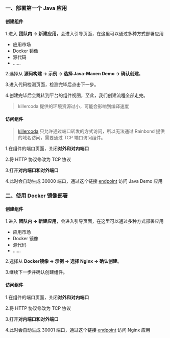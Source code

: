 ### 一、部署第一个 Java 应用

#### 创建组件

1.进入 **团队内 -> 新建应用**，会进入引导页面，在这里可以通过多种方式部署应用
- 应用市场
- Docker 镜像
- 源代码
- ......

2.选择从 **源码构建 -> 示例 -> 选择 Java-Maven Demo -> 确认创建**。  

3.进入代码检测页面，检测完毕后点击下一步。  

4.创建完毕后会跳转到平台的组件视图，至此，我们创建流程全部走完。

> killercoda 提供的环境资源过小，可能会影响到编译速度

#### 访问组件

> [killercoda](https://github.com/killercoda/scenario-examples/blob/main/network-traffic/step1.md) 只允许通过端口转发的方式访问，所以无法通过 Rainbond 提供的域名访问，需要通过 TCP 端口访问组件。

1.在组件的端口页面，关闭**对外和对内端口**

2.将 HTTP 协议修改为 TCP 协议

3.打开**对内端口和对外端口**

4.此时会自动生成 30000 端口，通过这个链接 [endpoint]({{TRAFFIC_HOST1_30000}}) 访问 Java Demo 应用

### 二、使用 Docker 镜像部署

#### 创建组件

1.进入 **团队内 -> 新建应用**，会进入引导页面，在这里可以通过多种方式部署应用
- 应用市场
- Docker 镜像
- 源代码
- ......

2.选择从 **Docker镜像 -> 示例 -> 选择 Nginx -> 确认创建**。  

3.继续下一步并确认创建组件。  

#### 访问组件

1.在组件的端口页面，关闭**对外和对内端口**

2.将 HTTP 协议修改为 TCP 协议

3.打开**对内端口和对外端口**

4.此时会自动生成 30001 端口，通过这个链接 [endpoint]({{TRAFFIC_HOST1_30001}}) 访问 Nginx 应用